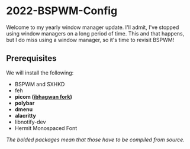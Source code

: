 # 2022-BSPWM-Config

Welcome to my yearly window manager update. I'll admit, I've stopped using window managers on a long period of time. This and that happens, but I do miss using a window manager, so it's time to revisit BSPWM!

## Prerequisites

We will install the following:

- BSPWM and SXHKD
- feh
- **picom ([ibhagwan fork](https://github.com/ibhagwan/picom))**
- **polybar**
- **dmenu**
- **alacritty**
- libnotify-dev
- Hermit Monospaced Font

*The bolded packages mean that those have to be compiled from source.*
